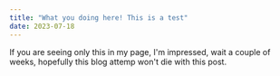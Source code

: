 ```yaml
---
title: "What you doing here! This is a test"
date: 2023-07-18
---
```

If you are seeing only this in my page, I'm impressed, wait a couple of weeks,
hopefully this blog attemp won't die with this post.
